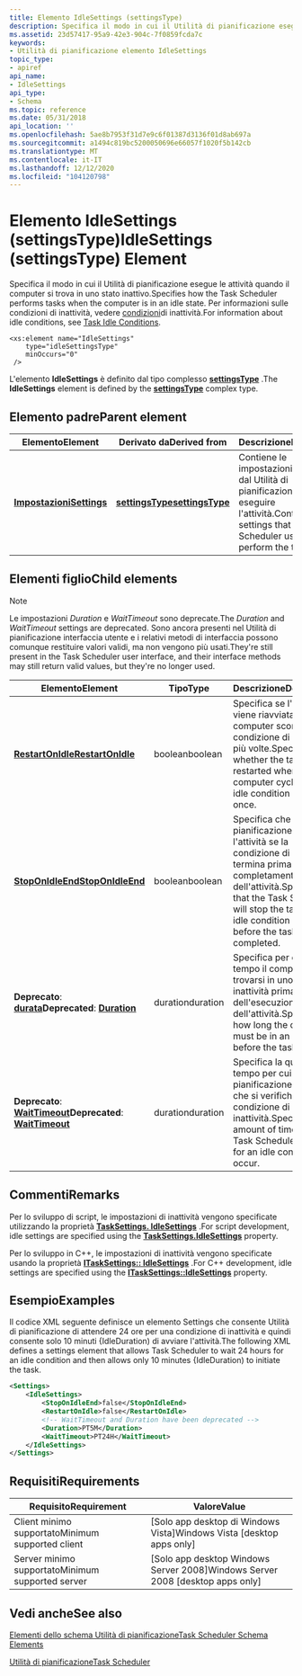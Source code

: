 ```yaml
---
title: Elemento IdleSettings (settingsType)
description: Specifica il modo in cui il Utilità di pianificazione esegue le attività quando il computer si trova in uno stato inattivo.
ms.assetid: 23d57417-95a9-42e3-904c-7f0859fcda7c
keywords:
- Utilità di pianificazione elemento IdleSettings
topic_type:
- apiref
api_name:
- IdleSettings
api_type:
- Schema
ms.topic: reference
ms.date: 05/31/2018
api_location: ''
ms.openlocfilehash: 5ae8b7953f31d7e9c6f01387d3136f01d8ab697a
ms.sourcegitcommit: a1494c819bc5200050696e66057f1020f5b142cb
ms.translationtype: MT
ms.contentlocale: it-IT
ms.lasthandoff: 12/12/2020
ms.locfileid: "104120798"
---
```

# <a name="idlesettings-settingstype-element"></a><span data-ttu-id="e1b31-104">Elemento IdleSettings (settingsType)</span><span class="sxs-lookup"><span data-stu-id="e1b31-104">IdleSettings (settingsType) Element</span></span>

<span data-ttu-id="e1b31-105">Specifica il modo in cui il Utilità di pianificazione esegue le attività quando il computer si trova in uno stato inattivo.</span><span class="sxs-lookup"><span data-stu-id="e1b31-105">Specifies how the Task Scheduler performs tasks when the computer is in an idle state.</span></span> <span data-ttu-id="e1b31-106">Per informazioni sulle condizioni di inattività, vedere [condizioni](task-idle-conditions.md)di inattività.</span><span class="sxs-lookup"><span data-stu-id="e1b31-106">For information about idle conditions, see [Task Idle Conditions](task-idle-conditions.md).</span></span>

``` syntax
<xs:element name="IdleSettings"
    type="idleSettingsType"
    minOccurs="0"
 />
```

<span data-ttu-id="e1b31-107">L'elemento **IdleSettings** è definito dal tipo complesso [**settingsType**](taskschedulerschema-settingstype-complextype.md) .</span><span class="sxs-lookup"><span data-stu-id="e1b31-107">The **IdleSettings** element is defined by the [**settingsType**](taskschedulerschema-settingstype-complextype.md) complex type.</span></span>

## <a name="parent-element"></a><span data-ttu-id="e1b31-108">Elemento padre</span><span class="sxs-lookup"><span data-stu-id="e1b31-108">Parent element</span></span>

| <span data-ttu-id="e1b31-109">Elemento</span><span class="sxs-lookup"><span data-stu-id="e1b31-109">Element</span></span>                                                           | <span data-ttu-id="e1b31-110">Derivato da</span><span class="sxs-lookup"><span data-stu-id="e1b31-110">Derived from</span></span>                                                         | <span data-ttu-id="e1b31-111">Descrizione</span><span class="sxs-lookup"><span data-stu-id="e1b31-111">Description</span></span>                                                                        |
|-------------------------------------------------------------------|----------------------------------------------------------------------|------------------------------------------------------------------------------------|
| [<span data-ttu-id="e1b31-112">**Impostazioni**</span><span class="sxs-lookup"><span data-stu-id="e1b31-112">**Settings**</span></span>](taskschedulerschema-settings-tasktype-element.md) | [<span data-ttu-id="e1b31-113">**settingsType**</span><span class="sxs-lookup"><span data-stu-id="e1b31-113">**settingsType**</span></span>](taskschedulerschema-settingstype-complextype.md) | <span data-ttu-id="e1b31-114">Contiene le impostazioni utilizzate dal Utilità di pianificazione per eseguire l'attività.</span><span class="sxs-lookup"><span data-stu-id="e1b31-114">Contains the settings that the Task Scheduler uses to perform the task.</span></span><br/> |

## <a name="child-elements"></a><span data-ttu-id="e1b31-115">Elementi figlio</span><span class="sxs-lookup"><span data-stu-id="e1b31-115">Child elements</span></span>

> [!NOTE]
> <span data-ttu-id="e1b31-116">Le impostazioni *Duration* e *WaitTimeout* sono deprecate.</span><span class="sxs-lookup"><span data-stu-id="e1b31-116">The *Duration* and *WaitTimeout* settings are deprecated.</span></span> <span data-ttu-id="e1b31-117">Sono ancora presenti nel Utilità di pianificazione interfaccia utente e i relativi metodi di interfaccia possono comunque restituire valori validi, ma non vengono più usati.</span><span class="sxs-lookup"><span data-stu-id="e1b31-117">They're still present in the Task Scheduler user interface, and their interface methods may still return valid values, but they're no longer used.</span></span>

| <span data-ttu-id="e1b31-118">Elemento</span><span class="sxs-lookup"><span data-stu-id="e1b31-118">Element</span></span>                                                                                  | <span data-ttu-id="e1b31-119">Tipo</span><span class="sxs-lookup"><span data-stu-id="e1b31-119">Type</span></span>     | <span data-ttu-id="e1b31-120">Descrizione</span><span class="sxs-lookup"><span data-stu-id="e1b31-120">Description</span></span>                                                                                                              |
|------------------------------------------------------------------------------------------|----------|--------------------------------------------------------------------------------------------------------------------------|
| [<span data-ttu-id="e1b31-121">**RestartOnIdle**</span><span class="sxs-lookup"><span data-stu-id="e1b31-121">**RestartOnIdle**</span></span>](taskschedulerschema-restartonidle-idlesettingstype-element.md)      | <span data-ttu-id="e1b31-122">boolean</span><span class="sxs-lookup"><span data-stu-id="e1b31-122">boolean</span></span>  | <span data-ttu-id="e1b31-123">Specifica se l'attività viene riavviata quando il computer scorre una condizione di inattività più volte.</span><span class="sxs-lookup"><span data-stu-id="e1b31-123">Specifies whether the task is restarted when the computer cycles into an idle condition more than once.</span></span><br/>       |
| [<span data-ttu-id="e1b31-124">**StopOnIdleEnd**</span><span class="sxs-lookup"><span data-stu-id="e1b31-124">**StopOnIdleEnd**</span></span>](taskschedulerschema-terminateonidleend-idlesettingstype-element.md) | <span data-ttu-id="e1b31-125">boolean</span><span class="sxs-lookup"><span data-stu-id="e1b31-125">boolean</span></span>  | <span data-ttu-id="e1b31-126">Specifica che il Utilità di pianificazione arresterà l'attività se la condizione di inattività termina prima del completamento dell'attività.</span><span class="sxs-lookup"><span data-stu-id="e1b31-126">Specifies that the Task Scheduler will stop the task if the idle condition ends before the task is completed.</span></span><br/> |
| <span data-ttu-id="e1b31-127">**Deprecato**: [ **durata**](taskschedulerschema-duration-idlesettingstype-element.md)</span><span class="sxs-lookup"><span data-stu-id="e1b31-127">**Deprecated**: [**Duration**](taskschedulerschema-duration-idlesettingstype-element.md)</span></span>                | <span data-ttu-id="e1b31-128">duration</span><span class="sxs-lookup"><span data-stu-id="e1b31-128">duration</span></span> | <span data-ttu-id="e1b31-129">Specifica per quanto tempo il computer deve trovarsi in uno stato di inattività prima dell'esecuzione dell'attività.</span><span class="sxs-lookup"><span data-stu-id="e1b31-129">Specifies how long the computer must be in an idle state before the task is run.</span></span><br/>                              |
| <span data-ttu-id="e1b31-130">**Deprecato**: [ **WaitTimeout**](taskschedulerschema-waittimeout-idlesettingstype-element.md)</span><span class="sxs-lookup"><span data-stu-id="e1b31-130">**Deprecated**: [**WaitTimeout**](taskschedulerschema-waittimeout-idlesettingstype-element.md)</span></span>          | <span data-ttu-id="e1b31-131">duration</span><span class="sxs-lookup"><span data-stu-id="e1b31-131">duration</span></span> | <span data-ttu-id="e1b31-132">Specifica la quantità di tempo per cui il Utilità di pianificazione attenderà che si verifichi una condizione di inattività.</span><span class="sxs-lookup"><span data-stu-id="e1b31-132">Specifies the amount of time that the Task Scheduler will wait for an idle condition to occur.</span></span><br/>                |

## <a name="remarks"></a><span data-ttu-id="e1b31-133">Commenti</span><span class="sxs-lookup"><span data-stu-id="e1b31-133">Remarks</span></span>

<span data-ttu-id="e1b31-134">Per lo sviluppo di script, le impostazioni di inattività vengono specificate utilizzando la proprietà [**TaskSettings. IdleSettings**](tasksettings-idlesettings.md) .</span><span class="sxs-lookup"><span data-stu-id="e1b31-134">For script development, idle settings are specified using the [**TaskSettings.IdleSettings**](tasksettings-idlesettings.md) property.</span></span>

<span data-ttu-id="e1b31-135">Per lo sviluppo in C++, le impostazioni di inattività vengono specificate usando la proprietà [**ITaskSettings:: IdleSettings**](/windows/desktop/api/taskschd/nf-taskschd-itasksettings-get_idlesettings) .</span><span class="sxs-lookup"><span data-stu-id="e1b31-135">For C++ development, idle settings are specified using the [**ITaskSettings::IdleSettings**](/windows/desktop/api/taskschd/nf-taskschd-itasksettings-get_idlesettings) property.</span></span>

## <a name="examples"></a><span data-ttu-id="e1b31-136">Esempio</span><span class="sxs-lookup"><span data-stu-id="e1b31-136">Examples</span></span>

<span data-ttu-id="e1b31-137">Il codice XML seguente definisce un elemento Settings che consente Utilità di pianificazione di attendere 24 ore per una condizione di inattività e quindi consente solo 10 minuti {IdleDuration) di avviare l'attività.</span><span class="sxs-lookup"><span data-stu-id="e1b31-137">The following XML defines a settings element that allows Task Scheduler to wait 24 hours for an idle condition and then allows only 10 minutes {IdleDuration) to initiate the task.</span></span>

```XML
<Settings>
    <IdleSettings>
        <StopOnIdleEnd>false</StopOnIdleEnd>
        <RestartOnIdle>false</RestartOnIdle> 
        <!-- WaitTimeout and Duration have been deprecated -->
        <Duration>PT5M</Duration>
        <WaitTimeout>PT24H</WaitTimeout>
    </IdleSettings>       
</Settings>
```

## <a name="requirements"></a><span data-ttu-id="e1b31-138">Requisiti</span><span class="sxs-lookup"><span data-stu-id="e1b31-138">Requirements</span></span>

| <span data-ttu-id="e1b31-139">Requisito</span><span class="sxs-lookup"><span data-stu-id="e1b31-139">Requirement</span></span> | <span data-ttu-id="e1b31-140">Valore</span><span class="sxs-lookup"><span data-stu-id="e1b31-140">Value</span></span> |
|-------------------------------------|------------------------------------------------------|
| <span data-ttu-id="e1b31-141">Client minimo supportato</span><span class="sxs-lookup"><span data-stu-id="e1b31-141">Minimum supported client</span></span><br/> | <span data-ttu-id="e1b31-142">\[Solo app desktop di Windows Vista\]</span><span class="sxs-lookup"><span data-stu-id="e1b31-142">Windows Vista \[desktop apps only\]</span></span><br/>       |
| <span data-ttu-id="e1b31-143">Server minimo supportato</span><span class="sxs-lookup"><span data-stu-id="e1b31-143">Minimum supported server</span></span><br/> | <span data-ttu-id="e1b31-144">\[Solo app desktop Windows Server 2008\]</span><span class="sxs-lookup"><span data-stu-id="e1b31-144">Windows Server 2008 \[desktop apps only\]</span></span><br/> |

## <a name="see-also"></a><span data-ttu-id="e1b31-145">Vedi anche</span><span class="sxs-lookup"><span data-stu-id="e1b31-145">See also</span></span>

[<span data-ttu-id="e1b31-146">Elementi dello schema Utilità di pianificazione</span><span class="sxs-lookup"><span data-stu-id="e1b31-146">Task Scheduler Schema Elements</span></span>](task-scheduler-schema-elements.md)

[<span data-ttu-id="e1b31-147">Utilità di pianificazione</span><span class="sxs-lookup"><span data-stu-id="e1b31-147">Task Scheduler</span></span>](task-scheduler-start-page.md)
